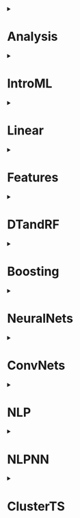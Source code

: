 <details>
<summary><h1>Analysis</h1></summary>
<details>
<summary><h2>Ближайший элемент</h2></summary>
Реализуйте функцию, принимающую на вход непустой тензор (может быть многомерным) $X$ и некоторое число $a$ и возвращающую ближайший к числу элемент тензора. Если ближайших несколько - выведите минимальный из ближайших. (Вернуть нужно само число, а не индекс числа!)

### Sample
#### Input:
```python
X = np.array([[ 1,  2, 13],
              [15,  6,  8],
              [ 7, 18,  9]])
a = 7.2
```
#### Output:
```python
7
```
[Solution:](./Отборочный/MTS-строки.py)
```python
import numpy as np

def nearest_value(X: np.ndarray, a: float) -> float:
    return X[np.abs(X - a) == np.abs(X - a).min()].min()
```
</details>
<details>
<summary><h2>Сортировка чисел</h2></summary>
Дан одномерный массив целых чисел. Необходимо отсортировать в нем только числа, которые делятся на $2$. При этом начальный массив изменять нельзя.

### Sample
#### Input:
```python
A = np.array([43, 66, 34, 55, 78, 105, 2])
```
#### Output:
```python
array([ 43,   2,  34,  55,  66, 105,  78])
```
[Solution:](./Отборочный/MTS-строки.py)
```python
import numpy as np

def sort_evens(A: np.ndarray) -> np.ndarray:
    b = A.copy()
    b[b % 2 == 0] = np.sort(b[b % 2 == 0])
    return b
```
</details>
<details>
<summary><h2>Страшные маски</h2></summary>
Даны трехмерный тензор размерности $X(n, k, k)$, состоящий из $0$ или $1$, или $n$ картинок $k \times k$. Нужно применить к нему указанную маску размерности $(k, k)$: В случае, если биты в маске и картинке совпадают, то результирующий бит должен быть равен $0$, иначе $1$.

### Sample
#### Input:
```python
X = np.array([
              [[ 1, 0, 1],
               [ 1, 1, 1],
               [ 0, 0, 1]],
             
              [[ 1, 1, 1],
               [ 1, 1, 1],
               [ 1, 1, 1]]
            ])
mask = np.array([[1, 1, 0],
                 [1, 1, 0],
                 [1, 1, 0]])
```
#### Output:
```python
array([[[0, 1, 1],
        [0, 0, 1],
        [1, 1, 1]],

       [[0, 0, 1],
        [0, 0, 1],
        [0, 0, 1]]])
```
[Solution:](./Отборочный/MTS-строки.py)
```python
import numpy as np

def tensor_mask(X: np.ndarray, mask: np.ndarray) -> np.ndarray:
    return np.where(X == mask, 0, 1)
```
ИЛИ
```python
import numpy as np

def tensor_mask(X: np.ndarray, mask: np.ndarray) -> np.ndarray:
    return np.bitwise_xor(X, mask)
```
</details>
<details>
<summary><h2>Сумма цифр в массиве</h2></summary>
На вход подается `np.ndarray` c натуральными числами. Надо получить массив сумм цифр в этих числах.

### Sample
#### Input:
```python
a = np.array([1241, 354, 121])
```
#### Output:
```python
array([ 8, 12, 4])
```
[Solution:](./Отборочный/MTS-строки.py)
```python
import numpy as np

def num_sum(a: np.ndarray) -> np.ndarray:
  digits = np.array(list(''.join(np.char.mod('%d', a)))).astype(int)
  return np.add.reduceat(digits, np.r_[0, np.char.str_len(np.char.mod('%d', a)).cumsum()[:-1]])
```
</details>
<details>
<summary><h2>Чистка NaN-ов</h2></summary>
Одна из важных проблем данных - пустые значения. В *numpy* и *pandas* они обычно объявляются специальным типом ```np.nan```. В реальных задачах нам часто нужно что-то сделать с этими значениями. Например заменить на 0, среднее или медиану.

Реализуйте функцию, которая во входной вещественной матрице ```X``` находит все значения ```nan``` и заменяет их на **медиану** остальных элементов столбца. Если все элементы столбца матрицы ```nan```, то заполняем столбец нулями.

### Sample
#### Input:
```python
X = np.array([[np.nan,      4,  np.nan],
              [np.nan, np.nan,       8],
              [np.nan,      5,  np.nan]])
```
#### Output:
```python
array([[0. , 4. , 8. ],
       [0. , 4.5, 8. ],
       [0. , 5. , 8. ]])
```
[Solution:](./Отборочный/MTS-строки.py)
```python
import numpy as np

def replace_nans(X: np.ndarray) -> np.ndarray:
    Y = X.copy()
    m = np.nanmedian(Y, axis=0)
    m[np.isnan(m)] = 0
    Y[np.isnan(Y)] = np.take(m, np.where(np.isnan(Y))[1])
    return Y
```
</details>
<details>
<summary><h2>Бухгалтерия зоопарка</h2></summary>
Вам на вход подается словарь, где ключ - это тип животного, а значение - словарь с признаками этого животного, где ключ - тип признака, а значение - значение признака (Типичный json проще говоря). Наименования признаков животного - всегда строки. Значения признаков - любой из типов pandas.

Вам следует создать табличку, где по строчкам будут идти животные, а по колонкам - их признаки, которая удовлетворяет следующим условиям:

* Тип животного нужно выделить в отдельную колонку `Type`
* Строки отсортированы по типу животного в алфавитном порядке
* Колонки отсортированы в алфавитном порядке, кроме колонки `Type` - она первая
* Индексы строк - ряд натуральных чисел начиная с 0 без пропусков

Имейте в виду, что признаки у двух животных могут не совпадать, значит незаполненные данные нужно заполнить `Nan` значением.

Верните на выходе табличку(`DataFrame`), в которой отсутствуют Nan значения. При этом могут отсутствовать некоторые признаки, но животные должны присутствовать **все**. Изначальные типы значений из словаря: `int64`, `float64`, `bool` и.т.д. должны сохраниться и в конечной табличке, а не превратиться в `object`-ы. (От удаляемых признаков этого, очевидно, не требуется).

### Sample
#### Input:
```python
ZOO = {
        'cat':{'color':'black', 'tail_len': 50, 'injured': False}, 
        'dog':{'age': 6, 'tail_len': 30.5, 'injured': True}
      }
```
#### Output:

|  | Type | injured |tail_len |
|--|----|--------|-------|
|0 | cat |  False | 50.0 |
|1 | dog |  True  | 30.5  |

[Solution:](./Отборочный/MTS-строки.py)
```python
import numpy as np
import pandas as pd

def ZOOtable(zoo: dict) -> pd.DataFrame:
  df = pd.DataFrame(zoo).T.apply(pd.to_numeric, errors='ignore').dropna(axis=1).reset_index().rename(columns={'index': 'Type'}).sort_values(by = 'Type').reset_index(drop=True)
  return df.reindex(sorted(df.columns), axis=1)
```
</details>
</details>
<details>
<summary><h1>IntroML</h1></summary>
</details>
<details>
<summary><h1>Linear</h1></summary>
</details>
<details>
<summary><h1>Features</h1></summary>
</details>
<details>
<summary><h1>DTandRF</h1></summary>
</details>
<details>
<summary><h1>Boosting</h1></summary>
</details>
<details>
<summary><h1>NeuralNets</h1></summary>
</details>
<details>
<summary><h1>ConvNets</h1></summary>
</details>
<details>
<summary><h1>NLP</h1></summary>
</details>
<details>
<summary><h1>NLPNN</h1></summary>
</details>
<details>
<summary><h1>ClusterTS</h1></summary>
</details>
